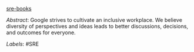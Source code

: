 [sre-books](https://sre.google/books/)

*Abstract*: Google strives to cultivate an inclusive workplace. We believe diversity of perspectives and ideas leads to better discussions, decisions, and outcomes for everyone.

*Labels*: #SRE
